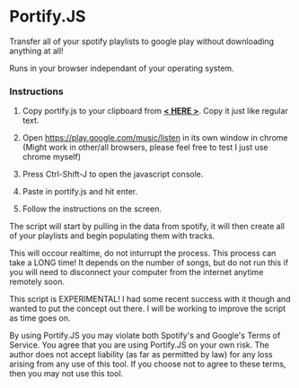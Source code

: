 # Portify.JS

Transfer all of your spotify playlists to google play without downloading anything at all!

Runs in your browser independant of your operating system.

### Instructions

1. Copy portify.js to your clipboard from  **[< HERE >](https://raw.githubusercontent.com/jordam/Portify.JS/master/portify.js)**. Copy it just like regular text.

2. Open https://play.google.com/music/listen in its own window in chrome (Might work in other/all browsers, please feel free to test I just use chrome myself)

3. Press Ctrl-Shift-J to open the javascript console. 

4. Paste in portify.js and hit enter. 

5. Follow the instructions on the screen.

The script will start by pulling in the data from spotify, it will then create all of your playlists and begin populating them with tracks.

This will occour realtime, do not inturrupt the process. This process can take a LONG time! It depends on the number of songs, but do not run this if you will need to disconnect your computer from the internet anytime remotely soon.

This script is EXPERIMENTAL! I had some recent success with it though and wanted to put the concept out there. I will be working to improve the script as time goes on.

By using Portify.JS you may violate both Spotify's and Google's Terms of Service. You agree that you are using Portify.JS on your own risk. The author does not accept liability (as far as permitted by law) for any loss arising from any use of this tool. If you choose not to agree to these terms, then you may not use this tool.